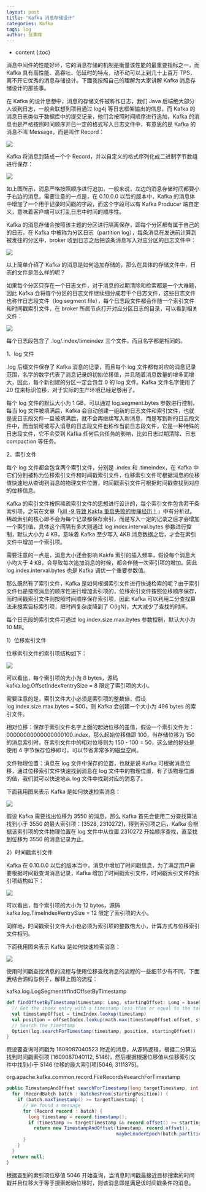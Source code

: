 ```yaml
---
layout: post
title: "Kafka 消息存储设计"
categories: Kafka
tags: log
author: 张乘辉
---
```


* content
{:toc}


消息中间件的性能好坏，它的消息存储的机制是衡量该性能的最重要指标之一，而 Kafka 具有高性能、高吞吐、低延时的特点，动不动可以上到几十上百万 TPS，离不开它优秀的消息存储设计。下面我按照自己的理解为大家讲解 Kafka 消息存储设计的那些事。

 







在 Kafka 的设计思想中，消息的存储文件被称作日志，我们 Java 后端绝大部分人谈到日志，一般会联想到项目通过 log4j 等日志框架输出的信息，而 Kafka 的消息日志类似于数据库中的提交记录，他们会按照时间顺序进行追加，Kafka 的消息也是严格按照时间顺序并已一定的格式写入日志文件中，有意思的是 Kafka 的消息不叫 Message，而是叫作 Record：

![](https://raw.githubusercontent.com/objcoding/md-picture/master/img/20201227211843.png)

Kafka 将消息封装成一个个 Record，并以自定义的格式序列化成二进制字节数组进行保存：

![](https://raw.githubusercontent.com/objcoding/md-picture/master/img/20201227213059.png)

如上图所示，消息严格按照顺序进行追加，一般来说，左边的消息存储时间都要小于右边的消息，需要注意的一点是，在 0.10.0.0 以后的版本中，Kafka 的消息体中增加了一个用于记录时间戳的字段，而这个字段可以有 Kafka Producer 端自定义，意味着客户端可以打乱日志中时间的顺序性。

Kafka 的消息存储会按照该主题的分区进行隔离保存，即每个分区都有属于自己的的日志，在 Kafka 中被称为分区日志（partition log），每条消息在发送前计算到被发往的分区中，broker 收到日志之后把该条消息写入对应分区的日志文件中：

![](https://raw.githubusercontent.com/objcoding/md-picture/master/img/20201227214844.png)

以上简单介绍了 Kafka 的消息是如何追加存储的，那么在具体的存储文件中，日志的文件是怎么样的呢？

如果每个分区只存在一个日志文件，对于消息的过期清除和检索都是一个大难题，因此 Kafka 会将每个分区的日志文件继续细分成若干个日志文件，这些日志文件也称作日志段文件（log segment file），每个日志段文件都会伴随一个索引文件和时间戳索引文件，在 broker 所属节点打开对应分区日志的目录，可以看到相关文件：

![](https://raw.githubusercontent.com/objcoding/md-picture/master/img/20200920185623.png)

每个日志段包含了 .log/.index/timeindex 三个文件，而且名字都是相同的。

1、log 文件

 .log 后缀文件保存了 Kafka 消息的记录，而且每个 log 文件都有对应的消息记录范围，名字的数字代表了消息记录的初始位移值，并且随着消息数量的增多而增大，因此，每个新创建的分区一定会包含 0 的 log 文件。Kafka 文件名字使用了 20 位来标识位移，对于实际的生产环境已经足够用了。 

每个 log 文件的默认大小为 1 GB，可以通过 log.segment.bytes 参数进行控制，每当 log 文件被填满后，Kafka 会自动创建一组新的日志文件和索引文件，也就是说日志段文件一旦被填满后，就不会再继续写入新消息，而是写到新的日志段文件中，而当前可被写入消息的日志段文件也称作当前日志段文件，它是一种特殊的日志段文件，它不会受到 Kafka 任何后台任务的影响，比如日志过期清除、日志 compaction 等任务。

2、索引文件

每个 log 文件都会包含两个索引文件，分别是 .index 和 .timeindex，在 Kafka 中它们分别被称为位移索引文件和时间戳索引文件，位移索引文件可根据消息的位移值快速地从查询到消息的物理文件位置，时间戳索引文件可根据时间戳查找到对应的位移信息。

Kafka 的索引文件按照稀疏索引文件的思想进行设计的，每个索引文件包含若干条索引项，之前在文章「[kill -9 导致 Kakfa 重启失败的惨痛经历！](https://mp.weixin.qq.com/s/aIDhnuDFt5UsnYEEUK8TEw)」中有分析过。稀疏索引的核心即不会为每个记录都保存索引，而是写入一定的记录之后才会增加一个索引值，具体这个间隔有多大则通过 log.index.interval.bytes 参数进行控制，默认大小为 4 KB，意味着 Kafka 至少写入 4KB 消息数据之后，才会在索引文件中增加一个索引项。

需要注意的一点是，消息大小还会影响 Kakfa 索引的插入频率，假设每个消息大小均大于 4 KB，会导致每次追加消息的时候，都会伴随一次索引项的增加。因此 log.index.interval.bytes 也是 Kafka 调优一个重要参数值。

那么既然有了索引文件，Kafka 是如何根据索引文件进行快速检索的呢？由于索引文件也是按照消息的顺序性进行增加索引项的，位移索引文件按照位移顺序保存，而时间戳索引文件则按照时间顺序保存索引项，因此 Kafka 可以利用二分查找算法来搜索目标索引项，把时间复杂度降到了 O(lgN)，大大减少了查找的时间。

每个日志段的索引文件可通过 log.index.size.max.bytes 参数控制，默认大小为 10 MB。

1）位移索引文件

位移索引文件的索引项结构如下：

![](https://raw.githubusercontent.com/objcoding/md-picture/master/img/20201228002441.png)

可以看出，每个索引项的大小为 8 bytes，源码 kafka.log.OffsetIndex#entrySize = 8 限定了索引项的大小。

需要注意的是，索引文件大小必须是索引项的整数倍，假设  log.index.size.max.bytes = 500，则 Kafka 会创建一个大小为 496 bytes 的索引文件。

相对位移：保存于索引文件名字上面的起始位移的差值，假设一个索引文件为：00000000000000000100.index，那么起始位移值即 100，当存储位移为 150 的消息索引时，在索引文件中的相对位移则为 150 - 100 = 50，这么做的好处是使用 4 字节保存位移即可，可以节省非常多的磁盘空间。

文件物理位置：消息在 log 文件中保存的位置，也就是说 Kafka 可根据消息位移，通过位移索引文件快速找到消息在 log 文件中的物理位置，有了该物理位置的值，我们就可以快速地从 log 文件中找到对应的消息了。

下面我用图来表示 Kafka 是如何快速检索消息：

![](https://raw.githubusercontent.com/objcoding/md-picture/master/img/20201228002352.png)

假设 Kafka 需要找出位移为 3550 的消息，那么 Kafka 首先会使用二分查找算法找到小于 3550 的最大索引项：[3528, 2310272]，得到索引项之后，Kafka 会根据该索引项的文件物理位置在 log 文件中从位置 2310272 开始顺序查找，直至找到位移为 3550 的消息记录为止。

2）时间戳索引文件

Kafka 在 0.10.0.0 以后的版本当中，消息中增加了时间戳信息，为了满足用户需要根据时间戳查询消息记录，Kafka 增加了时间戳索引文件，时间戳索引文件的索引项结构如下：

![](https://raw.githubusercontent.com/objcoding/md-picture/master/img/20201228002519.png)

可以看出，每个索引项的大小为 12 bytes，源码 kafka.log.TimeIndex#entrySize = 12 限定了索引项的大小。

同样地，时间戳索引文件大小也必须为索引项的整数倍大小，计算方式与位移索引文件相同。

下面我用图来表示 Kafka 是如何快速检索消息：

![](https://raw.githubusercontent.com/objcoding/md-picture/master/img/20201228135213.png)

使用时间戳查找消息的流程与使用位移查找消息的流程的一些细节少有不同，下面我结合源码与例子，解释上图的流程：

kafka.log.LogSegment#findOffsetByTimestamp

```scala
def findOffsetByTimestamp(timestamp: Long, startingOffset: Long = baseOffset): Option[TimestampAndOffset] = {
  // Get the index entry with a timestamp less than or equal to the target timestamp
  val timestampOffset = timeIndex.lookup(timestamp)
  val position = offsetIndex.lookup(math.max(timestampOffset.offset, startingOffset)).position
  // Search the timestamp
  Option(log.searchForTimestamp(timestamp, position, startingOffset))
}
```

假设要查询时间戳为 1609087040523 附近的消息，从源码逻辑，根据二分算法找到时间戳索引项 [1609087040112, 5146]，然后根据根据位移值从位移索引文件中找到小于 5146 位移的最大索引项[5046, 3111375]。

org.apache.kafka.common.record.FileRecords#searchForTimestamp

```java
public TimestampAndOffset searchForTimestamp(long targetTimestamp, int startingPosition, long startingOffset) {
  for (RecordBatch batch : batchesFrom(startingPosition)) {
    if (batch.maxTimestamp() >= targetTimestamp) {
      // We found a message
      for (Record record : batch) {
        long timestamp = record.timestamp();
        if (timestamp >= targetTimestamp && record.offset() >= startingOffset)
          return new TimestampAndOffset(timestamp, record.offset(),
                                        maybeLeaderEpoch(batch.partitionLeaderEpoch()));
      }
    }
  }
  return null;
}
```

根据查到的索引项位移值 5046 开始查询，当消息时间戳最接近目标搜索的时间戳并且位移大于等于搜索起始位移时，则该消息即是满足该时间戳条件的消息。

